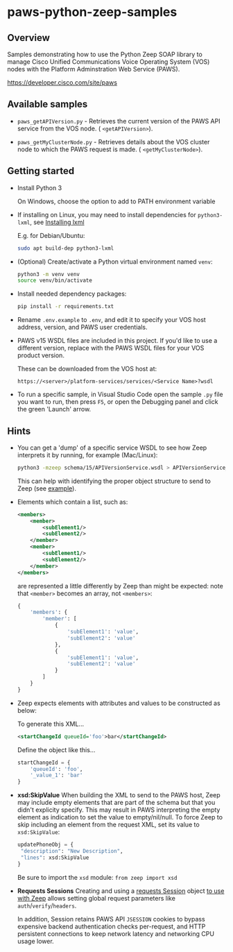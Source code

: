 # paws-python-zeep-samples

## Overview

Samples demonstrating how to use the Python Zeep SOAP library to manage Cisco Unified Communications Voice Operating System (VOS) nodes with the Platform Adminstration Web Service (PAWS).

https://developer.cisco.com/site/paws

## Available samples

* `paws_getAPIVersion.py` - Retrieves the current version of the PAWS API service from the VOS
node. ( `<getAPIVersion>`).

* `paws_getMyClusterNode.py` - Retrieves details about the VOS cluster node to which the PAWS request
is made. ( `<getMyClusterNode>`).

## Getting started

* Install Python 3

    On Windows, choose the option to add to PATH environment variable

* If installing on Linux, you may need to install dependencies for `python3-lxml`, see [Installing lxml](https://lxml.de/3.3/installation.html)

  E.g. for Debian/Ubuntu:

  ```bash
  sudo apt build-dep python3-lxml
  ```    

* (Optional) Create/activate a Python virtual environment named `venv`:

    ```bash
    python3 -m venv venv
    source venv/bin/activate
    ```
* Install needed dependency packages:

    ```bash
    pip install -r requirements.txt
    ```

* Rename `.env.example` to `.env`, and edit it to specify your VOS host address, version, and PAWS user credentials.

* PAWS v15 WSDL files are included in this project.  If you'd like to use a different version, replace with the PAWS WSDL files for your VOS product version.  

  These can be downloaded from the VOS host at:

  ```
  https://<server>/platform-services/services/<Service Name>?wsdl
  ```

* To run a specific sample, in Visual Studio Code open the sample `.py` file you want to run, then press `F5`, or open the Debugging panel and click the green 'Launch' arrow.

## Hints

* You can get a 'dump' of a specific service WSDL to see how Zeep interprets it by running, for example (Mac/Linux):

    ```bash
    python3 -mzeep schema/15/APIVersionService.wsdl > APIVersionService_wsdl.txt
    ```

    This can help with identifying the proper object structure to send to Zeep (see [example](schema_docs/15/APIVersionService_wsdl.txt)).

* Elements which contain a list, such as:

    ```xml
    <members>
        <member>
            <subElement1/>
            <subElement2/>
        </member>
        <member>
            <subElement1/>
            <subElement2/>
        </member>
    </members>
    ```

    are represented a little differently by Zeep than might be expected: note that `<member>` becomes an array, not `<members>`:

    ```python
    {
        'members': {
            'member': [
                {
                    'subElement1': 'value',
                    'subElement2': 'value'
                },
                {
                    'subElement1': 'value',
                    'subElement2': 'value'
                }
            ]
        }
    }
    ```

* Zeep expects elements with attributes and values to be constructed as below:

    To generate this XML...

    ```xml
    <startChangeId queueId='foo'>bar</startChangeId>
    ```

    Define the object like this...

    ```python
    startChangeId = {
        'queueId': 'foo',
        '_value_1': 'bar'
    }
    ```
* **xsd:SkipValue** When building the XML to send to the PAWS host, Zeep may include empty elements that are part of the schema but that you didn't explicity specify.  This may result in PAWS interpreting the empty element as indication to set the value to empty/nil/null.  To force Zeep to skip including an element from the request XML, set its value to `xsd:SkipValue`:

   ```python
   updatePhoneObj = {
    "description": "New Description",
    "lines": xsd:SkipValue
   }
   ```

   Be sure to import the `xsd` module: `from zeep import xsd`

* **Requests Sessions** Creating and using a [requests Session](https://docs.python-requests.org/en/latest/user/advanced/) object [to use with Zeep](https://docs.python-zeep.org/en/master/api.html) allows setting global request parameters like `auth`/`verify`/`headers`.

    In addition, Session retains PAWS API `JSESSION` cookies to bypass expensive backend authentication checks per-request, and HTTP persistent connections to keep network latency and networking CPU usage lower.
    